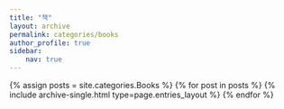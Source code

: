 ```yaml
---
title: "책"
layout: archive
permalink: categories/books
author_profile: true
sidebar:
    nav: true
---
```


{% assign posts = site.categories.Books %}
{% for post in posts %}
    {% include archive-single.html type=page.entries_layout %}
{% endfor %}